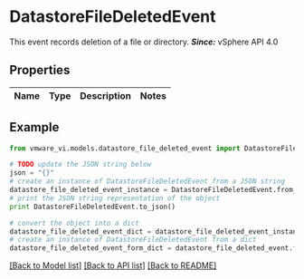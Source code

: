 # DatastoreFileDeletedEvent

This event records deletion of a file or directory.  ***Since:*** vSphere API 4.0 

## Properties
Name | Type | Description | Notes
------------ | ------------- | ------------- | -------------

## Example

```python
from vmware_vi.models.datastore_file_deleted_event import DatastoreFileDeletedEvent

# TODO update the JSON string below
json = "{}"
# create an instance of DatastoreFileDeletedEvent from a JSON string
datastore_file_deleted_event_instance = DatastoreFileDeletedEvent.from_json(json)
# print the JSON string representation of the object
print DatastoreFileDeletedEvent.to_json()

# convert the object into a dict
datastore_file_deleted_event_dict = datastore_file_deleted_event_instance.to_dict()
# create an instance of DatastoreFileDeletedEvent from a dict
datastore_file_deleted_event_form_dict = datastore_file_deleted_event.from_dict(datastore_file_deleted_event_dict)
```
[[Back to Model list]](../README.md#documentation-for-models) [[Back to API list]](../README.md#documentation-for-api-endpoints) [[Back to README]](../README.md)


